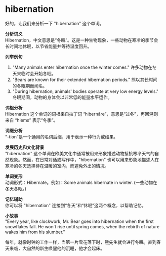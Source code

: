 # hibernation

好的，让我们来分析一下 "hibernation" 这个单词。

  

**分析词义**  
Hibernation，中文意思是“冬眠”。这是一种生物现象，一些动物在寒冷的季节会长时间地休眠，以节省能量并等待温度回升。

  

**列举例句**

  

1.  "Many animals enter hibernation once the winter comes." 许多动物在冬天来临时会开始冬眠。
2.  "Bears are known for their extended hibernation periods." 熊以其长时间的冬眠期而闻名。
3.  "During hibernation, animals' bodies operate at very low energy levels." 冬眠期间，动物的身体会以非常低的能量水平运作。

  

**词根分析**  
Hibernation 这个单词的词根来自拉丁词 “hibernāre”，意思是“过冬”，再回溯则来自 “hiems” 表示“冬季”。

  

**词缀分析**  
“-tion”是一个通用的名词后缀，用于表示一种行为或结果。

  

**发展历史和文化背景**  
"hibernation" 这个单词在欧美文化中通常被用来形象描述动物抵抗寒冷天气的自然现象。然而，在日常对话或写作中，"hibernation" 也可以用来形象地描述人在寒冷的冬天选择待在温暖的室内，而避免外出的情况。

  

**单词变形**  
动词形式：Hibernate。例如：Some animals hibernate in winter. (一些动物在冬天冬眠。)

  

**记忆辅助**  
你可以将 "hibernation" 连接到“冬天”和“休眠”这两个概念，以帮助记忆。

  

**小故事**  
"Every year, like clockwork, Mr. Bear goes into hibernation when the first snowflakes fall. He won't rise until spring comes, when the rebirth of nature wakes him from his slumber."

  

每年，就像时钟的工作一样，当第一片雪花落下时，熊先生就会进行冬眠。直到春天来临，大自然的新生唤醒他的沉睡，他才会起床。
